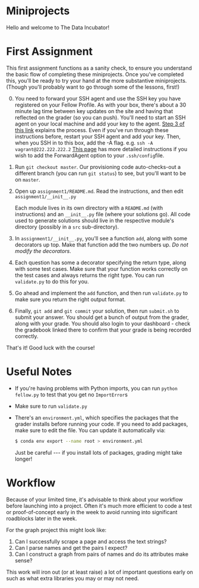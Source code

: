 Miniprojects
==========
Hello and welcome to The Data Incubator!

# First Assignment

This first assignment functions as a sanity check, to ensure you
understand the basic flow of completing these miniprojects. Once you've
completed this, you'll be ready to try your hand at the more substantive
miniprojects. (Though you'll probably want to go through some of the
lessons, first!)

0. You need to forward your SSH agent and use the SSH key you have registered on your 
   Fellow Profile. As with your box, there's about a 30 minute lag time between key
   updates on the site and having that reflected on the grader (so you can push).
   You'll need to start an SSH agent on your local machine and add
   your key to the agent. 
   [Step 3 of this link](https://help.github.com/articles/generating-ssh-keys/)
   explains the process. Even if you've run through these instructions before,
   restart your SSH agent and add your key. 
   Then, when you SSH in to this box, add the -A flag.
   e.g. `ssh -A vagrant@222.222.222.2`
   [This page](https://developer.github.com/guides/using-ssh-agent-forwarding/)
   has more detailed instructions if you wish to add the ForwardAgent 
   option to your `.ssh/config`file.

1. Run `git checkout master`. Our provisioning code auto-checks-out a
   different branch (you can run `git status`) to see, 
   but you'll want to be on `master`.

2. Open up `assignment1/README.md`. Read the instructions, and then edit
   `assignment1/__init__.py`

   Each module lives in its own directory with a `README.md` (with
   instructions) and an `__init__.py` file (where your solutions go).
   All code used to generate solutions should live in the respective
   module's directory (possibly in a `src` sub-directory).

3. In `assignment1/__init__.py`, you'll see a function `add`, along with
   some decorators up top.  Make that function add the two numbers up.
   *Do not modify the decorators*.

4. Each question has some a decorator specifying the return type, along
   with some test cases. Make sure that your function works correctly on
   the test cases and always returns the right type. You can run
   `validate.py` to do this for you.

5. Go ahead and implement the `add` function, and then run `validate.py`
   to make sure you return the right output format.

6. Finally, `git add` and `git commit` your solution, then run
   `submit.sh` to submit your answer. You should get a
   bunch of output from the grader, along with your grade. You should
   also login to your dashboard - check the gradebook linked there to
   confirm that your grade is being recorded correctly.

That's it! Good luck with the course!

# Useful Notes

- If you're having problems with Python imports, you can run 
  `python fellow.py` to test that you get no `ImportError`s
- Make sure to run `validate.py` 
- There's an `environment.yml`, which specifies the packages that the
  grader installs before running your code. If you need to add
  packages, make sure to edit the file. You can update it
  automatically via:

  ```bash
  $ conda env export --name root > environment.yml
  ```

  Just be careful --- if you install lots of packages, grading might
  take longer!

# Workflow

Because of your limited time, it's advisable to think about your workflow before launching into a project. Often it's much more efficient to code a test or proof-of-concept early in the week to avoid running into significant roadblocks later in the week.

For the graph project this might look like:
1. Can I successfully scrape a page and access the text strings?
1. Can I parse names and get the pairs I expect?
1. Can I construct a graph from pairs of names and do its attributes make sense?

This work will iron out (or at least raise) a lot of important questions early on such as what extra libraries you may or may not need.
